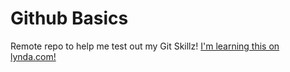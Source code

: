 Github Basics
=============

Remote repo to help me test out my Git Skillz!
[I'm learning this on lynda.com!](http://www.lynda.com)
